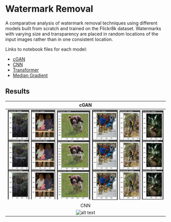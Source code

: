 # Watermark Removal
A comparative analysis of watermark removal techniques using different models built from scratch and trained on the Flickr8k dataset. Watermarks with varying size and transparency are placed in random locations of the input images rather than in one consistent location. 

Links to notebook files for each model:
- [cGAN](https://github.com/KV9801/Watermark-Removal/blob/main/CGAN.ipynb)
- [CNN](https://github.com/KV9801/Watermark-Removal/blob/main/CNN.ipynb)
- [Transformer](https://github.com/KV9801/Watermark-Removal/blob/main/Transformer.ipynb)
- [Median Gradient](https://github.com/KV9801/Watermark-Removal/blob/main/MedianGradient.ipynb)

## Results
cGAN           | 
:---------------------:|
![alt text](Results/CGAN-1.png)  | 
CNN             |
![alt text](Results/CNN.PNG)  |  
